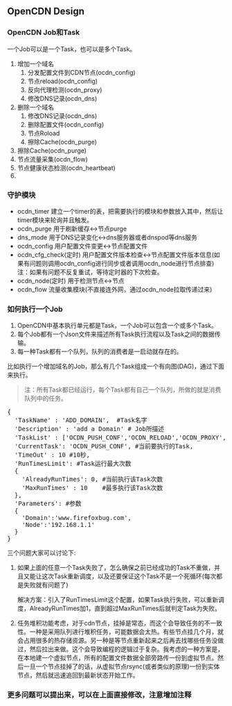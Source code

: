 OpenCDN Design
--------------

### OpenCDN Job和Task

一个Job可以是一个Task，也可以是多个Task。

1. 增加一个域名
   1. 分发配置文件到CDN节点(ocdn_config)
   2. 节点reload(ocdn_config)
   3. 反向代理检测(ocdn_proxy)
   4. 修改DNS记录(ocdn_dns)
2. 删除一个域名
   1. 修改DNS记录(ocdn_dns)
   2. 删除配置文件(ocdn_config)
   3. 节点Roload
   4. 擦除Cache(ocdn_purge)
3. 擦除Cache(ocdn_purge)
4. 节点流量采集(ocdn_flow)
5. 节点健康状态检测(ocdn_heartbeat)
6. 

### 守护模块
* ocdn_timer 建立一个timer的表，把需要执行的模块和参数放入其中，然后让timer模块来轮询并且触发。
* ocdn_purge 用于刷新缓存<->节点purge
* dns_mode 用于DNS记录变化<->dns服务器或者dnspod等dns服务
* ocdn_config 用户配置文件变更<->节点配置文件
* ocdn_cfg_check(定时) 用户配置文件版本检查<->节点配置文件版本信息(如果有问题则调用ocdn_config进行同步或者调用ocdn_node进行节点排查)注：如果有问题不反复重试，等待定时器的下次检查。
* ocdn_node(定时) 用于检测节点<->节点
* ocdn_flow 流量收集模块(不直接连外网，通过ocdn_node拉取传递过来)

### 如何执行一个Job

1.  OpenCDN中基本执行单元都是Task，一个Job可以包含一个或多个Task。
2.  每个Job都有一个Json文件来描述所有Task执行流程以及Task之间的数据传输。
3.  每一种Task都有一个队列，队列的消费者是一启动就存在的。

比如执行一个增加域名的Job，那么有几个Task组成一个有向图(DAG)，通过下面来执行。

> 注：所有Task都已经运行，每个Task都有自己一个队列，所做的就是消费队列中的任务。

<pre>
{
  'TaskName' : 'ADD_DOMAIN',  #Task名字
  'Description' : 'add a Domain' # Job所描述
  'TaskList' : ['OCDN_PUSH_CONF','OCDN_RELOAD','OCDN_PROXY','OCDN_DNS'], #Job所有Task列表
  'CurrentTask': 'OCDN_PUSH_CONF', #当前要执行的Task,
  'TimeOut' : 10 #10秒,
  'RunTimesLimit': #Task运行最大次数
  {
    'AlreadyRunTimes': 0, #当前执行该Task次数
    'MaxRunTimes' : 10    #最多执行该Task次数
  },
  'Parameters': #参数
  {
    'Domain':'www.firefoxbug.com',
    'Node':'192.168.1.1'
  }
}
</pre>
三个问题大家可以讨论下:

1.  如果上面的任意一个Task失败了，怎么确保之前已经成功的Task不重做，并且又能让这次Task重新调度，以及还要保证这个Task不是一个死循环(每次都是失败就有问题了)
    
	解决方案：引入了RunTimesLimit这个配置，如果Task执行失败，可以重新调度，AlreadyRunTimes加1，直到超过MaxRunTimes后就判定Task为失败。

2.  任务堆积功能考虑，对于cdn节点，挂掉是常态，而这个会导致任务的不一致性。一种是采用队列进行堆积任务，可能数据会太热。有些节点挂几个月，就会占用很多的热存储资源。另一种是等节点重新起来之后再去找哪些任务没做过，然后拉出来做。这个会导致编程的逻辑过于复杂。我考虑的一种方案是，在本地建一个虚拟节点，所有的配置文件数据全部旁路传一份到虚拟节点。然后一旦一个节点挂掉了的话，从虚拟节点rsync(或者类似的原理)一份到实体节点，然后就迅速追回到最新状态开始工作。


### 更多问题可以提出来，可以在上面直接修改，注意增加注释



